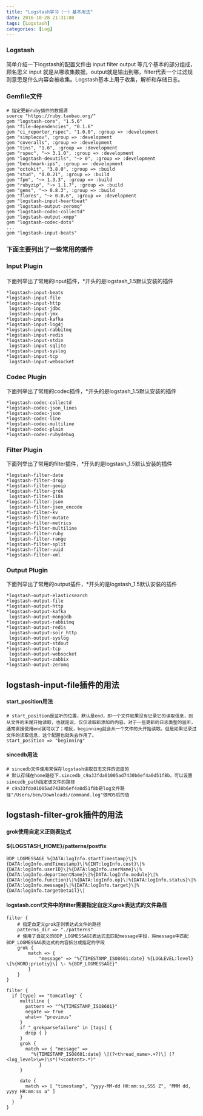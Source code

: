 ```yaml
---
title: "Logstash学习（一）基本用法"
date: 2016-10-28 21:31:08
tags: [Logstash]
categories: [Log]
---
```


### Logstash
简单介绍一下logstash的配置文件由 input filter output 等几个基本的部分组成，顾名思义 input 就是从哪收集数据，output就是输出到哪，filter代表一个过滤规则意思是什么内容会被收集。Logstash基本上用于收集，解析和存储日志。

### Gemfile文件

```
# 指定更新ruby插件的数据源
source "https://ruby.taobao.org/"
gem "logstash-core", "1.5.6"
gem "file-dependencies", "0.1.6"
gem "ci_reporter_rspec", "1.0.0", :group => :development
gem "simplecov", :group => :development
gem "coveralls", :group => :development
gem "tins", "1.6", :group => :development
gem "rspec", "~> 3.1.0", :group => :development
gem "logstash-devutils", "~> 0", :group => :development
gem "benchmark-ips", :group => :development
gem "octokit", "3.8.0", :group => :build
gem "stud", "0.0.21", :group => :build
gem "fpm", "~> 1.3.3", :group => :build
gem "rubyzip", "~> 1.1.7", :group => :build
gem "gems", "~> 0.8.3", :group => :build
gem "flores", "~> 0.0.6", :group => :development
gem "logstash-input-heartbeat"
gem "logstash-output-zeromq"
gem "logstash-codec-collectd"
gem "logstash-output-xmpp"
gem "logstash-codec-dots"
...
gem "logstash-input-beats"
```
### 下面主要列出了一些常用的插件

### Input Plugin
#### 

下面列举出了常用的input插件，*开头的是logstash_1.5默认安装的插件

```
*logstash-input-beats
*logstash-input-file
*logstash-input-http
 logstash-input-jdbc
 logstash-input-jmx
*logstash-input-kafka
*logstash-input-log4j
*logstash-input-rabbitmq
*logstash-input-redis
*logstash-input-stdin
 logstash-input-sqlite
*logstash-input-syslog
*logstash-input-tcp
 logstash-input-websocket
```

### Codec Plugin

下面列举出了常用的codec插件，*开头的是logstash_1.5默认安装的插件

```
*logstash-codec-collectd
*logstash-codec-json_lines
*logstash-codec-json
*logstash-codec-line
*logstash-codec-multiline
*logstash-codec-plain
*logstash-codec-rubydebug
```

### Filter Plugin

下面列举出了常用的filter插件，*开头的是logstash_1.5默认安装的插件

```
*logstash-filter-date
*logstash-filter-drop
*logstash-filter-geoip
*logstash-filter-grok
 logstash-filter-i18n
*logstash-filter-json
 logstash-filter-json_encode
*logstash-filter-kv
*logstash-filter-mutate
*logstash-filter-metrics
*logstash-filter-multiline
*logstash-filter-ruby
 logstash-filter-range
*logstash-filter-split
*logstash-filter-uuid
*logstash-filter-xml
```

### Output Plugin

下面列举出了常用的output插件，*开头的是logstash_1.5默认安装的插件

```
*logstash-output-elasticsearch
*logstash-output-file
*logstash-output-http
*logstash-output-kafka
 logstash-output-mongodb
*logstash-output-rabbitmq
*logstash-output-redis
 logstash-output-solr_http
 logstash-output-syslog
*logstash-output-stdout
*logstash-output-tcp
 logstash-output-websocket
 logstash-output-zabbix
*logstash-output-zeromq
```



## logstash-input-file插件的用法

#### start_position用法

```
# start_position是监听的位置，默认是end，即一个文件如果没有记录它的读取信息，则从文件的末尾开始读取，也就是说，仅仅读取新添加的内容。对于一些更新的日志类型的监听，通常直接使用end就可以了；相反，beginning就会从一个文件的头开始读取。但是如果记录过文件的读取信息，这个配置也就失去作用了。
start_position => "beginning"
```

#### sincedb用法

```
# sincedb文件使用来保存logstash读取日志文件的进度的
# 默认存储在home路径下.sincedb_c9a33fda01005ad7430b6ef4a0d51f8b，可以设置sincedb_path指定该文件的路径
# c9a33fda01005ad7430b6ef4a0d51f8b是log文件路径"/Users/ben/Downloads/command.log"做MD5后的值
```



## logstash-filter-grok插件的用法

#### grok使用自定义正则表达式

#### ${LOGSTASH_HOME}/patterns/postfix

```
BDP_LOGMESSAGE %{DATA:logInfo.startTimestamp}\|%{DATA:logInfo.endTimestamp}\|%{INT:logInfo.cost}\|%{DATA:logInfo.userID}\|%{DATA:logInfo.userName}\|%{DATA:logInfo.departmentName}\|%{DATA:logInfo.module}\|%{DATA:logInfo.function}\|%{DATA:logInfo.op}\|%{DATA:logInfo.status}\|%{DATA:logInfo.message}\|%{DATA:logInfo.target}\|%{DATA:logInfo.targetDetail}\|
```

#### logstash.conf文件中的filter需要指定自定义grok表达式的文件路径


```
filter {
	# 指定自定义grok正则表达式文件的路径
	patterns_dir => "./patterns"
	# 使用了自定义的BDP_LOGMESSAGE表达式去匹配message字段，将message中匹配BDP_LOGMESSAG表达式的内容拆分成指定的字段
	grok {
		match => {
			"message" => "%{TIMESTAMP_ISO8601:date} %{LOGLEVEL:level}  \[%{WORD:priotiy}\] \- %{BDP_LOGMESSAGE}"
		}
	}
}
```


```
filter {
  if [type] == "tomcatlog" {
     multiline {
       pattern => "^%{TIMESTAMP_ISO8601}"
       negate => true
       what=> "previous"
     }
     if "_grokparsefailure" in [tags] {
       drop { }
     }
     grok {
       match => { "message" =>
         "%{TIMESTAMP_ISO8601:date} \[(?<thread_name>.+?)\] (?<log_level>\w+)\s*(?<content>.*)"
            }
     } 
     
     date {
       match => [ "timestamp", "yyyy-MM-dd HH:mm:ss,SSS Z", "MMM dd, yyyy HH:mm:ss a" ]
     }
  }
}
```